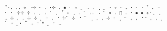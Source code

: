 <samp>
˚·.                  ..              ⟡ ⠐⊹                         ·               
  .     ⋆⊹             .       ✺      ⠂                       ✧            ⡀              ⠠     .   
                     ⢀                             ⡀                         ·  ✧                ·  
                  .  ·  ·         ·        ˚      .     ⠐ ⠂   ⠂ ⊹⊹               ⊹   .         ⡀    
                           .                            ⠁     ⡀       ˚   ✧          ⢀              
    .  ⠁      ..               ⠠     ⠁ ⋄  .  🌙 .  ·         ✺               ✺ ⟡·⢀          ⢀        
         .                                 ⊹                    .     .                ⊹            
           ⊹  ⡀   ·                               .  ⠐     ✨⠁                           ⊹  ⠐   ⠁    
   ⢀ .                     .   ⊹                  ·              ⢀      ⠂                           
                                      .   .     ⠐⠐          .         .                      ⡀      
    ⠁                                                                                               
      ·                        ⡀⋆   ˚     ⠠                                                      ⠐  
                      *                       ⡀                                ⠂   .                
</samp>

